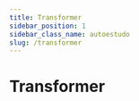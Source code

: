 ```yaml
---
title: Transformer
sidebar_position: 1
sidebar_class_name: autoestudo
slug: /transformer
---
```


# Transformer

